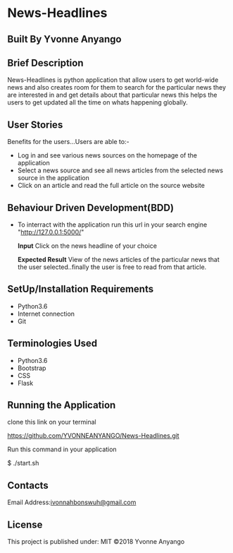 # News-Headlines

## Built By Yvonne Anyango

## Brief Description

News-Headlines is python application that allow users to get world-wide news and also creates room for them to search for the particular news they are interested in and get details about that particular news this helps the users to get updated all the time on whats happening globally.

## User Stories

Benefits for the users...Users are able to:-
 * Log in and see various news sources on the homepage of the application
 * Select a news source and see all news articles from the selected news source in the application
 * Click on an article and read the full article on the source website

 ## Behaviour Driven Development(BDD)
 
* To interract with the application run this url in your search engine "http://127.0.0.1:5000/"

  **Input** Click on the news headline of your choice
  
  **Expected Result** View of the news articles of the particular news that the user selected..finally the user is free to read from that article.

## SetUp/Installation Requirements

 * Python3.6
 * Internet connection
 * Git

## Terminologies Used

 * Python3.6
 * Bootstrap
 * CSS
 * Flask

## Running the Application

clone this link on your terminal 

https://github.com/YVONNEANYANGO/News-Headlines.git

Run this command in your application

$ ./start.sh

## Contacts

Email Address:ivonnahbonswuh@gmail.com

## License

This project is published under:
MIT ©2018 Yvonne Anyango
